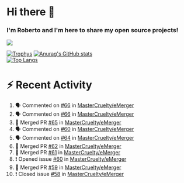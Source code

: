 # Hi there 👋
### I'm Roberto and I'm here to share my open source projects!

<img src="https://komarev.com/ghpvc/?username=mastercruelty&label=Profile views&color=0e75b6"><br>

[![Trophys](https://github-profile-trophy.vercel.app/?username=mastercruelty)](https://github.com/ryo-ma/github-profile-trophy)
[![Anurag's GitHub stats](https://github-readme-stats.vercel.app/api?username=mastercruelty&show_icons=true&theme=tokyonight)](https://github.com/anuraghazra/github-readme-stats)<br>
[![Top Langs](https://github-readme-stats.vercel.app/api/top-langs/?username=mastercruelty&layout=compact&theme=tokyonight)](https://github.com/anuraghazra/github-readme-stats)

# :zap: Recent Activity
<!--START_SECTION:activity-->
1. 🗣 Commented on [#66](https://github.com/MasterCruelty/eMerger/issues/66) in [MasterCruelty/eMerger](https://github.com/MasterCruelty/eMerger)
2. 🗣 Commented on [#66](https://github.com/MasterCruelty/eMerger/issues/66) in [MasterCruelty/eMerger](https://github.com/MasterCruelty/eMerger)
3. 🎉 Merged PR [#65](https://github.com/MasterCruelty/eMerger/pull/65) in [MasterCruelty/eMerger](https://github.com/MasterCruelty/eMerger)
4. 🗣 Commented on [#60](https://github.com/MasterCruelty/eMerger/issues/60) in [MasterCruelty/eMerger](https://github.com/MasterCruelty/eMerger)
5. 🗣 Commented on [#64](https://github.com/MasterCruelty/eMerger/issues/64) in [MasterCruelty/eMerger](https://github.com/MasterCruelty/eMerger)
6. 🎉 Merged PR [#62](https://github.com/MasterCruelty/eMerger/pull/62) in [MasterCruelty/eMerger](https://github.com/MasterCruelty/eMerger)
7. 🎉 Merged PR [#61](https://github.com/MasterCruelty/eMerger/pull/61) in [MasterCruelty/eMerger](https://github.com/MasterCruelty/eMerger)
8. ❗️ Opened issue [#60](https://github.com/MasterCruelty/eMerger/issues/60) in [MasterCruelty/eMerger](https://github.com/MasterCruelty/eMerger)
9. 🎉 Merged PR [#59](https://github.com/MasterCruelty/eMerger/pull/59) in [MasterCruelty/eMerger](https://github.com/MasterCruelty/eMerger)
10. ❗️ Closed issue [#58](https://github.com/MasterCruelty/eMerger/issues/58) in [MasterCruelty/eMerger](https://github.com/MasterCruelty/eMerger)
<!--END_SECTION:activity-->

